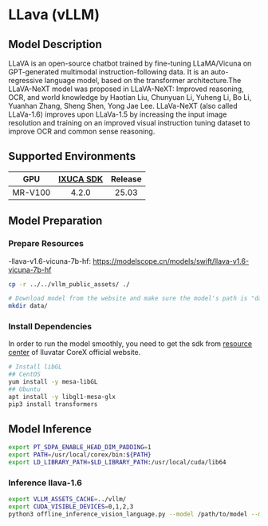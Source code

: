 # LLava (vLLM)

## Model Description

LLaVA is an open-source chatbot trained by fine-tuning LLaMA/Vicuna on GPT-generated multimodal instruction-following
data. It is an auto-regressive language model, based on the transformer architecture.The LLaVA-NeXT model was proposed
in LLaVA-NeXT: Improved reasoning, OCR, and world knowledge by Haotian Liu, Chunyuan Li, Yuheng Li, Bo Li, Yuanhan
Zhang, Sheng Shen, Yong Jae Lee. LLaVa-NeXT (also called LLaVa-1.6) improves upon LLaVa-1.5 by increasing the input
image resolution and training on an improved visual instruction tuning dataset to improve OCR and common sense
reasoning.

## Supported Environments

| GPU    | [IXUCA SDK](https://gitee.com/deep-spark/deepspark#%E5%A4%A9%E6%95%B0%E6%99%BA%E7%AE%97%E8%BD%AF%E4%BB%B6%E6%A0%88-ixuca) | Release |
| :----: | :----: | :----: |
| MR-V100 | 4.2.0     |  25.03  |

## Model Preparation

### Prepare Resources

-llava-v1.6-vicuna-7b-hf: <https://modelscope.cn/models/swift/llava-v1.6-vicuna-7b-hf>

```bash
cp -r ../../vllm_public_assets/ ./

# Download model from the website and make sure the model's path is "data/llava"
mkdir data/
```

### Install Dependencies

In order to run the model smoothly, you need to get the sdk from [resource center](https://support.iluvatar.com/#/ProductLine?id=2) of Iluvatar CoreX official website.

```bash
# Install libGL
## CentOS
yum install -y mesa-libGL
## Ubuntu
apt install -y libgl1-mesa-glx
pip3 install transformers
```

## Model Inference

```bash
export PT_SDPA_ENABLE_HEAD_DIM_PADDING=1
export PATH=/usr/local/corex/bin:${PATH}
export LD_LIBRARY_PATH=$LD_LIBRARY_PATH:/usr/local/cuda/lib64 
```

### Inference llava-1.6

```bash
export VLLM_ASSETS_CACHE=../vllm/
export CUDA_VISIBLE_DEVICES=0,1,2,3
python3 offline_inference_vision_language.py --model /path/to/model --max-tokens 256 -tp 4 --trust-remote-code --temperature 0.0 --model-type llava-next --max-model-len 4096
```
